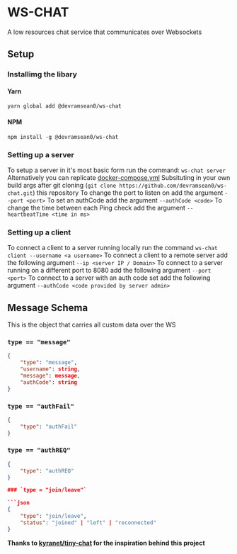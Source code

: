 # WS-CHAT

A low resources chat service that communicates over Websockets

## Setup

### Installimg the libary

#### Yarn

`yarn global add @devramsean0/ws-chat`

#### NPM

`npm install -g @devramsean0/ws-chat`

### Setting up a server

To setup a server in it's most basic form run the command:
`ws-chat server`
Alternatively you can replicate [docker-compose.yml](https://github.com/devramsean0/ws-chat/blob/main/docker-compose.yml) Subsituting in your own build args after git cloning (`git clone https://github.com/devramsean0/ws-chat.git`) this repository
To change the port to listen on add the argument
`--port <port>`
To set an authCode add the argument `--authCode <code>`
To change the time between each Ping check add the argument `--heartbeatTime <time in ms>`

### Setting up a client

To connect a client to a server running locally run the command `ws-chat client --username <a username>`
To connect a client to a remote server add the following argument `--ip <server IP / Domain>`
To connect to a server running on a different port to 8080 add the following argument `--port <port>`
To connect to a server with an auth code set add the following argument
`--authCode <code provided by server admin>`

## Message Schema

This is the object that carries all custom data over the WS

### `type == "message"`

```json
{
    "type": "message",
    "username": string,
    "message": message,
    "authCode": string
}
```

### `type == "authFail"`

```json
{
	"type": "authFail"
}
```

### `type == "authREQ"`

````json
{
    "type": "authREQ"
}

### `type = "join/leave"`

```json
{
    "type": "join/leave",
    "status": "joined" | "left" | "reconnected"
}
````

**Thanks to [kyranet/tiny-chat](https://github.com/kyranet/tiny-chat/) for the inspiration behind this project**
